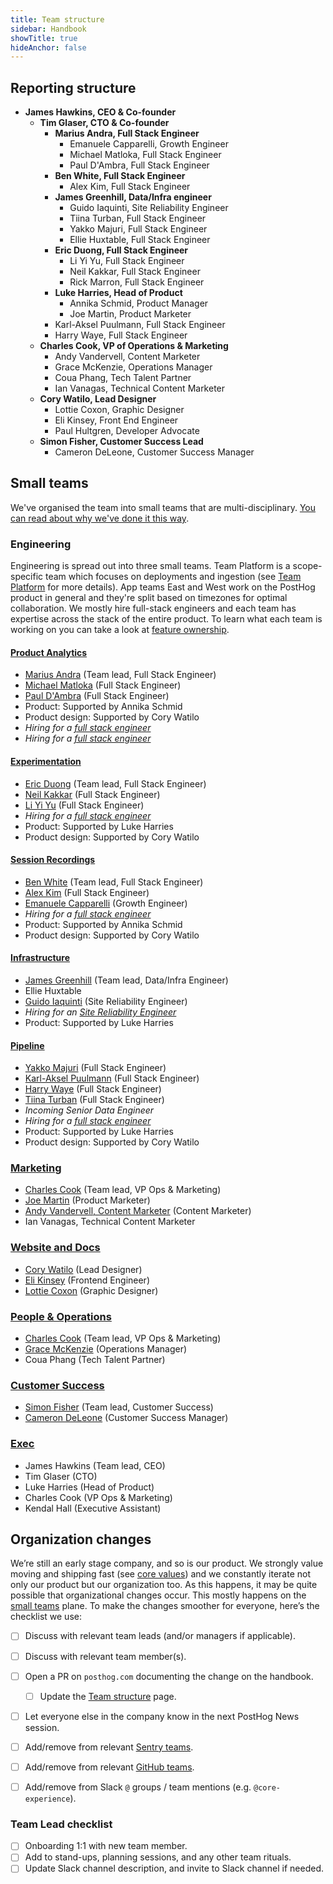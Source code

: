 ```yaml
---
title: Team structure
sidebar: Handbook
showTitle: true
hideAnchor: false
---
```


## Reporting structure

- **James Hawkins, CEO & Co-founder**
  - **Tim Glaser, CTO & Co-founder**
    - **Marius Andra, Full Stack Engineer**
      - Emanuele Capparelli, Growth Engineer
      - Michael Matloka, Full Stack Engineer
      - Paul D'Ambra, Full Stack Engineer
    - **Ben White, Full Stack Engineer**
      - Alex Kim, Full Stack Engineer
    - **James Greenhill, Data/Infra engineer**
      - Guido Iaquinti, Site Reliability Engineer
      - Tiina Turban, Full Stack Engineer
      - Yakko Majuri, Full Stack Engineer
      - Ellie Huxtable, Full Stack Engineer
    - **Eric Duong, Full Stack Engineer**
      - Li Yi Yu, Full Stack Engineer
      - Neil Kakkar, Full Stack Engineer
      - Rick Marron, Full Stack Engineer
    - **Luke Harries, Head of Product**
      - Annika Schmid, Product Manager
      - Joe Martin, Product Marketer
    - Karl-Aksel Puulmann, Full Stack Engineer
    - Harry Waye, Full Stack Engineer
  - **Charles Cook, VP of Operations & Marketing**
    - Andy Vandervell, Content Marketer
    - Grace McKenzie, Operations Manager
    - Coua Phang, Tech Talent Partner
    - Ian Vanagas, Technical Content Marketer
  - **Cory Watilo, Lead Designer**
    - Lottie Coxon, Graphic Designer
    - Eli Kinsey, Front End Engineer
    - Paul Hultgren, Developer Advocate
  - **Simon Fisher, Customer Success Lead**
    - Cameron DeLeone, Customer Success Manager

## Small teams

We've organised the team into small teams that are multi-disciplinary. [You can read about why we've done it this way](/handbook/company/small-teams).

### Engineering

Engineering is spread out into three small teams. Team Platform is a scope-specific team which focuses on deployments and ingestion (see [Team Platform](platform) for more details). App teams East and West work on the PostHog product in general and they're split based on timezones for optimal collaboration. We mostly hire full-stack engineers and each team has expertise across the stack of the entire product. To learn what each team is working on you can take a look at [feature ownership](/handbook/engineering/feature-ownership).

#### [Product Analytics](product-analytics)
- [Marius Andra](/handbook/company/team#marius-andra-software-engineer) (Team lead, Full Stack Engineer)
- [Michael Matloka](/handbook/company/team#michael-matloka-software-engineer) (Full Stack Engineer)
- [Paul D'Ambra](/handbook/company/team#paul-dambra-software-engineer) (Full Stack Engineer)
- Product: Supported by Annika Schmid
- Product design: Supported by Cory Watilo
- _Hiring for a [full stack engineer](careers/full-stack-engineer)_
- _Hiring for a [full stack engineer](careers/full-stack-engineer)_

#### [Experimentation](experimentation)
- [Eric Duong](/handbook/company/team#eric-duong-software-engineer) (Team lead, Full Stack Engineer)
- [Neil Kakkar](/handbook/company/team#neil-kakkar-software-engineer) (Full Stack Engineer)
- [Li Yi Yu](/handbook/company/team#li-yi-yu-full-stack-engineer) (Full Stack Engineer)
- _Hiring for a [full stack engineer](careers/full-stack-engineer)_
- Product: Supported by Luke Harries
- Product design: Supported by Cory Watilo

#### [Session Recordings](session-recordings)
- [Ben White](/handbook/company/team#ben-white-full-stack-engineer) (Team lead, Full Stack Engineer)
- [Alex Kim](/handbook/company/team#alex-kim-full-stack-engineer) (Full Stack Engineer)
- [Emanuele Capparelli](/handbook/company/team#ben-white-full-stack-engineer) (Growth Engineer)
- _Hiring for a [full stack engineer](careers/full-stack-engineer)_
- Product: Supported by Annika Schmid
- Product design: Supported by Cory Watilo

#### [Infrastructure](infrastructure)
- [James Greenhill](/handbook/company/team#james-greenhill-software-engineer) (Team lead, Data/Infra Engineer)
- Ellie Huxtable
- [Guido Iaquinti](/handbook/company/team#guido-iaquinti-software-engineer) (Site Reliability Engineer)
- _Hiring for an [Site Reliability Engineer](site-reliability-engineer-kubernetes)_
- Product: Supported by Luke Harries

#### [Pipeline](pipeline)
- [Yakko Majuri](/handbook/company/team#yakko-majuri-software-engineer) (Full Stack Engineer)
- [Karl-Aksel Puulmann](/handbook/company/team#karlaksel-puulmann-software-engineer) (Full Stack Engineer)
- [Harry Waye](/handbook/company/team#harry-waye-software-engineer) (Full Stack Engineer)
- [Tiina Turban](/handbook/company/team#tiina-turban-software-engineer) (Full Stack Engineer)
- _Incoming Senior Data Engineer_
- _Hiring for a [full stack engineer](careers/full-stack-engineer)_
- Product: Supported by Luke Harries
- Product design: Supported by Cory Watilo

### [Marketing](marketing)
- [Charles Cook](/handbook/company/team#charles-cook-business-operations) (Team lead, VP Ops & Marketing)
- [Joe Martin](/handbook/company/team#joe-martin-product-marketer) (Product Marketer)
- [Andy Vandervell, Content Marketer](/handbook/company/team#andy-vandervell-content-marketer) (Content Marketer)
- Ian Vanagas, Technical Content Marketer

### [Website and Docs](website-docs)
- [Cory Watilo](/handbook/company/team#cory-watilo-lead-designer) (Lead Designer)
- [Eli Kinsey](/handbook/company/team#eli-kinsey-frontend-engineer) (Frontend Engineer)
- [Lottie Coxon](/handbook/company/team#lottie-coxon-graphic-designer) (Graphic Designer)

### [People & Operations](people)
- [Charles Cook](/handbook/company/team#charles-cook-business-operations) (Team lead, VP Ops & Marketing)
- [Grace McKenzie](/handbook/company/team#grace-mckenzie-operations-manager) (Operations Manager)
- Coua Phang (Tech Talent Partner)

### [Customer Success](customer-success)
- [Simon Fisher](/handbook/company/team#simon-fisher-customer-success) (Team lead, Customer Success)
- [Cameron DeLeone](/handbook/company/team#cameron-deleone-customer-success) (Customer Success Manager)

### [Exec](exec)
- James Hawkins (Team lead, CEO)
- Tim Glaser (CTO)
- Luke Harries (Head of Product)
- Charles Cook (VP Ops & Marketing)
- Kendal Hall (Executive Assistant)

## Organization changes

We’re still an early stage company, and so is our product. We strongly value moving and shipping fast (see [core values](/handbook/company/values)) and we constantly iterate not only our product but our organization too. As this happens, it may be quite possible that organizational changes occur. This mostly happens on the [small teams](/handbook/company/small-teams) plane. To make the changes smoother for everyone, here’s the checklist we use:

- [ ] Discuss with relevant team leads (and/or managers if applicable).
- [ ] Discuss with relevant team member(s).
- [ ] Open a PR on `posthog.com` documenting the change on the handbook.
    - [ ] Update the [Team structure](/handbook/small-teams/team-structure) page.
- [ ] Let everyone else in the company know in the next PostHog News session.
- [ ] Add/remove from relevant [Sentry teams](https://sentry.io/settings/posthog/teams/).
- [ ] Add/remove from relevant [GitHub teams](https://github.com/orgs/PostHog/teams).
- [ ] Add/remove from Slack `@` groups / team mentions (e.g. `@core-experience`).


### Team Lead checklist
- [ ] Onboarding 1:1 with new team member.
- [ ] Add to stand-ups, planning sessions, and any other team rituals.
- [ ] Update Slack channel description, and invite to Slack channel if needed.
